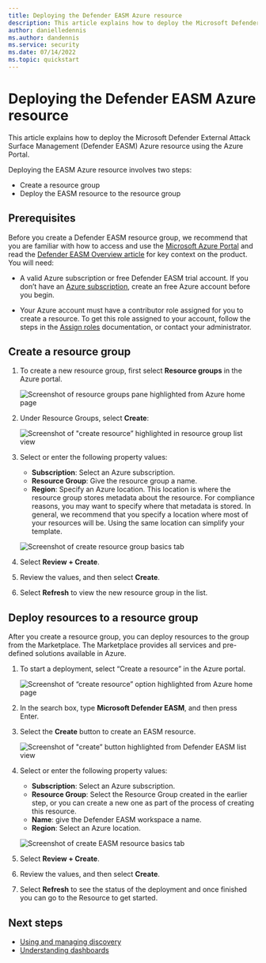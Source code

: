 ```yaml
---
title: Deploying the Defender EASM Azure resource
description: This article explains how to deploy the Microsoft Defender External Attack Surface Management (Defender EASM) Azure resource using the Azure Portal.
author: danielledennis
ms.author: dandennis
ms.service: security
ms.date: 07/14/2022
ms.topic: quickstart
---
```


# Deploying the Defender EASM Azure resource

This article explains how to deploy the Microsoft Defender External Attack Surface Management (Defender EASM) Azure resource using the Azure Portal.

Deploying the EASM Azure resource involves two steps:

- Create a resource group
- Deploy the EASM resource to the resource group

## Prerequisites

Before you create a Defender EASM resource group, we recommend that you are familiar with how to access and use the [Microsoft Azure Portal](https://ms.portal.azure.com/) and read the [Defender EASM Overview article](index.md) for key context on the product. You will need:

- A valid Azure subscription or free Defender EASM trial account. If you don’t have an [Azure subscription](/azure/guides/developer/azure-developer-guide#understanding-accounts-subscriptions-and-billing), create an free Azure account before you begin.

- Your Azure account must have a contributor role assigned for you to create a resource. To get this role assigned to your account, follow the steps in the [Assign roles](/azure/role-based-access-control/role-assignments-steps) documentation, or contact your administrator.

## Create a resource group

1. To create a new resource group, first select **Resource groups** in the Azure portal.

    ![Screenshot of resource groups pane highlighted from Azure home page](media/placeholder.png)

2. Under Resource Groups, select **Create**:

    ![Screenshot of "create resource” highlighted in resource group list view](media/placeholder.png)

3. Select or enter the following property values:

    - **Subscription**: Select an Azure subscription.
    - **Resource Group**: Give the resource group a name.
    - **Region**: Specify an Azure location. This location is where the resource group stores metadata about the resource. For compliance reasons, you may want to specify where that metadata is stored. In general, we recommend that you specify a location where most of your resources will be. Using the same location can simplify your template.

    ![Screenshot of create resource group basics tab](media/placeholder.png)

4. Select **Review + Create**.

5. Review the values, and then select **Create**.

6. Select **Refresh** to view the new resource group in the list.

## Deploy resources to a resource group

After you create a resource group, you can deploy resources to the group from the Marketplace. The Marketplace provides all services and pre-defined solutions available in Azure.

1. To start a deployment, select “Create a resource” in the Azure portal.

    ![Screenshot of “create resource” option highlighted from Azure home page](media/placeholder.png)

2. In the search box, type **Microsoft Defender EASM**, and then press Enter.

3. Select the **Create** button to create an EASM resource.

    ![Screenshot of "create” button highlighted from Defender EASM list view](media/placeholder.png)

4. Select or enter the following property values:

    - **Subscription**: Select an Azure subscription.
    - **Resource Group**: Select the Resource Group created in the earlier step, or you can create a new one as part of the process of creating this resource.
    - **Name**: give the Defender EASM workspace a name.
    - **Region**: Select an Azure location.

    ![Screenshot of create EASM resource basics tab](media/placeholder.png)

5. Select **Review + Create**.

6. Review the values, and then select **Create**.

7. Select **Refresh** to see the status of the deployment and once finished you can go to the Resource to get started.

## Next steps

- [Using and managing discovery](using-and-managing-discovery.md)
- [Understanding dashboards](understanding-dashboards.md)
